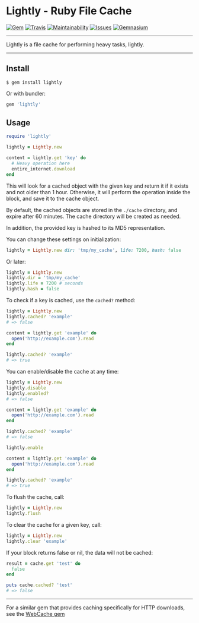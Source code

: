 Lightly - Ruby File Cache
==================================================

[![Gem](https://img.shields.io/gem/v/lightly.svg?style=flat-square)](https://rubygems.org/gems/lightly)
[![Travis](https://img.shields.io/travis/DannyBen/lightly.svg?style=flat-square)](https://travis-ci.org/DannyBen/lightly)
[![Maintainability](https://img.shields.io/codeclimate/maintainability/DannyBen/lightly.svg?style=flat-square)](https://codeclimate.com/github/DannyBen/lightly)
[![Issues](https://img.shields.io/codeclimate/issues/github/DannyBen/lightly.svg?style=flat-square)](https://codeclimate.com/github/DannyBen/lightly)
[![Gemnasium](https://img.shields.io/gemnasium/DannyBen/lightly.svg?style=flat-square)](https://gemnasium.com/DannyBen/lightly)

---

Lightly is a file cache for performing heavy tasks, lightly.

---

Install
--------------------------------------------------

```
$ gem install lightly
```

Or with bundler:

```ruby
gem 'lightly'
```

Usage
--------------------------------------------------

```ruby
require 'lightly'

lightly = Lightly.new

content = lightly.get 'key' do
  # Heavy operation here
  entire_internet.download
end
```

This will look for a cached object with the given key and return it 
if it exists and not older than 1 hour. Otherwise, it will perform the
operation inside the block, and save it to the cache object.

By default, the cached objects are stored in the `./cache` directory, and
expire after 60 minutes. The cache directory will be created as needed.

In addition, the provided key is hashed to its MD5 representation.

You can change these settings on initialization:

```ruby
lightly = Lightly.new dir: 'tmp/my_cache', life: 7200, hash: false
```

Or later:

```ruby
lightly = Lightly.new
lightly.dir = 'tmp/my_cache'
lightly.life = 7200 # seconds
lightly.hash = false
```

To check if a key is cached, use the `cached?` method:

```ruby
lightly = Lightly.new
lightly.cached? 'example'
# => false

content = lightly.get 'example' do
  open('http://example.com').read
end

lightly.cached? 'example'
# => true
```

You can enable/disable the cache at any time:

```ruby
lightly = Lightly.new
lightly.disable
lightly.enabled? 
# => false

content = lightly.get 'example' do
  open('http://example.com').read
end

lightly.cached? 'example'
# => false

lightly.enable

content = lightly.get 'example' do
  open('http://example.com').read
end

lightly.cached? 'example'
# => true
```

To flush the cache, call:

```ruby
lightly = Lightly.new
lightly.flush
```

To clear the cache for a given key, call:

```ruby
lightly = Lightly.new
lightly.clear 'example'
```

If your block returns false or nil, the data will not be cached:

```ruby
result = cache.get 'test' do
  false
end

puts cache.cached? 'test'
# => false
```

---

For a similar gem that provides caching specifically for HTTP downloads,
see the [WebCache gem][1]


[1]: https://github.com/DannyBen/webcache

